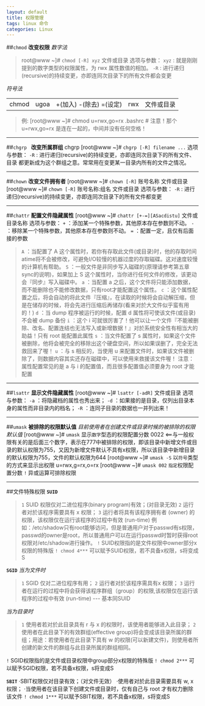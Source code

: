 ```yaml
---
layout: default
title: 权限管理
tags: linux 命令
categories: Linux
---
```


##`chmod`
**改变权限**
*数字法*
>root@www ~]# `chmod [-R] xyz` 文件或目录
选项与参数：
`xyz` : 就是刚刚提到的数字类型的权限属性，为 rwx 属性数值的相加。
`-R` : 进行递归(recursive)的持续变更，亦即连同次目录下的所有文件都会变更

*符号法*

<table>
<tr>
<td>chmod</td>
<td>ugoa</td>
<td>+(加入) -(除去) =(设定)</td>
<td>rwx</td>
<td>文件或目录</td>
</tr>
</table>

>例:
[root@www ~]# chmod  u=rwx,go=rx  .bashrc
\# 注意！那个 u=rwx,go=rx 是连在一起的，中间并没有任何空格！

***

##`chgrp `
**改变所属群组**
chgrp [root@www ~]# `chgrp [-R] filename ...`
选项与参数： 
`-R` : 进行递归(recursive)的持续变更，亦即连同次目录下的所有文件、目录 都更新成为这个群组之意。常常用在变更某一目录内所有的文件之情况。

***

##`chown`
**改变文件拥有者**
[root@www ~]# `chown [-R]` 账号名称 文件或目录
[root@www ~]# `chown [-R]` 账号名称:组名 文件或目录
选项与参数：
`-R` : 进行递归(recursive)的持续变更，亦即连同次目录下的所有文件都变更

***

##`chattr`
**配置文件隐藏属性**
[root@www ~]# `chattr [+-=][ASacdistu]` 文件或目录名称
选项与参数：
`+`   ：添加某一个特殊参数，其他原本存在参数则不动。
`-`   ：移除某一个特殊参数，其他原本存在参数则不动。
`=`   ：配置一定，且仅有后面接的参数
>`A`  ：当配置了 A 这个属性时，若你有存取此文件(或目录)时，他的存取时间 atime将不会被修改，可避免I/O较慢的机器过度的存取磁碟。这对速度较慢的计算机有帮助。
`S`  ：一般文件是非同步写入磁碟的(原理请参考第五章sync的说明)，如果加上 S 这个属性时，当你进行任何文件的修改，该更动会『同步』写入磁碟中。
`a`  ：当配置 a 之后，这个文件将只能添加数据，而不能删除也不能修改数据，只有root才能配置这个属性。 
`c` ：这个属性配置之后，将会自动的将此文件『压缩』，在读取的时候将会自动解压缩，但是在储存的时候，将会先进行压缩后再储存(看来对於大文件似乎蛮有用的！)
`d`  ：当 dump 程序被运行的时候，配置 d 属性将可使该文件(或目录)不会被 dump 备份
`i`  ：这个 i 可就很厉害了！他可以让一个文件『不能被删除、改名、配置连结也无法写入或新增数据！』对於系统安全性有相当大的助益！只有 root 能配置此属性
`s`  ：当文件配置了 s 属性时，如果这个文件被删除，他将会被完全的移除出这个硬盘空间，所以如果误删了，完全无法救回来了喔！
`u`  ：与 s 相反的，当使用 u 来配置文件时，如果该文件被删除了，则数据内容其实还存在磁碟中，可以使用来救援该文件喔！
注意：属性配置常见的是 a 与 i 的配置值，而且很多配置值必须要身为 root 才能配置

***

##`lsattr`
**显示文件隐藏属性**
[root@www ~]# `lsattr [-adR]` 文件或目录
选项与参数：
`-a` ：将隐藏档的属性也秀出来；
`-d` ：如果接的是目录，仅列出目录本身的属性而非目录内的档名；
`-R` ：连同子目录的数据也一并列出来！ 

***

##`umask`
**被排除的权限默认值**
*目前使用者在创建文件或目录时候的被排除的权限默认值*
[root@www ~]# `umask`      显示`数字`型态的权限配置分数
0022          <==与一般权限有关的是后面三个数字，表示在777中被排除的权限，即该目录中新增文件或目录的默认权限为755，又因为新增文件默认不具有x权限，所以该目录中新增目录的默认权限为755，文件的默认权限为644
[root@www ~]# `umask -S`    以`符号`类型的方式来显示出权限
u=rwx,g=rx,o=rx
[root@www ~]# `umask 002`  `指定`权限配置分数
`!` 异或运算可排除权限

***

##文件特殊权限
**`SUID`**
>`1` SUID 权限仅对二进位程序(binary program)有效；(对目录无效)
>`2` 运行者对於该程序需要具有 x 权限；
>`3` 运行者将具有该程序拥有者 (owner) 的权限，该权限仅在运行该程序的过程中有效 (run-time)
>例如：/etc/shadow只有root能够访问，但是普通用户对于passwd有s权限，passwd的owner是root，所以普通用户可以在运行passwd时暂时获得root权限对/etc/shadow进行操作。
`!` SUID权限指的是文件权限中owner部分x权限的特殊版
`! chmod 4***` 可以赋予SUID权限，若不具备x权限，s将变成S

**`SGID`**
*当为文件时*
>`1` SGID 仅对二进位程序有用；
`2` 运行者对於该程序需具有x 权限；
`3` 运行者在运行的过程中将会获得该程序群组（group）的权限,该权限仅在运行该程序的过程中有效 (run-time) --- 基本同SUID

*当为目录时*
>`1` 使用者若对於此目录具有 r 与 x 的权限时，该使用者能够进入此目录；
`2` 使用者在此目录下的有效群组(effective group)将会变成该目录所属的群组；用途：若使用者在此目录下具有 w 的权限(可以新建文件)，则使用者所创建的新文件的群组与此目录所属的群组相同。

`!` SGID权限指的是文件或目录权限中group部分x权限的特殊版
`! chmod 2***` 可以赋予SGID权限，若不具备x权限，s将变成S

**`SBIT`**
·SBIT权限仅对目录有效；（对文件无效）
·使用者对於此目录需要具有 w, x 权限；
·当使用者在该目录下创建文件或目录时，仅有自己与 root 才有权力删除该文件
`! chmod 1***` 可以赋予SBIT权限，若不具备x权限，s将变成S